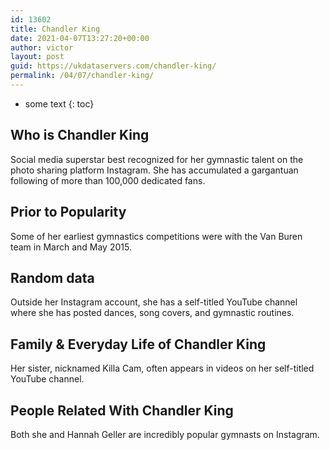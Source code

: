 ```yaml
---
id: 13602
title: Chandler King
date: 2021-04-07T13:27:20+00:00
author: victor
layout: post
guid: https://ukdataservers.com/chandler-king/
permalink: /04/07/chandler-king/
---
```


* some text
{: toc}


## Who is Chandler King



Social media superstar best recognized for her gymnastic talent on the photo sharing platform Instagram. She has accumulated a gargantuan following of more than 100,000 dedicated fans. 

                
                
                
## Prior to Popularity



Some of her earliest gymnastics competitions were with the Van Buren team in March and May 2015. 

                
                
                
## Random data



Outside her Instagram account, she has a self-titled YouTube channel where she has posted dances, song covers, and gymnastic routines.

                
                
                
## Family & Everyday Life of Chandler King



Her sister, nicknamed Killa Cam, often appears in videos on her self-titled YouTube channel.

                
                
                
## People Related With Chandler King



Both she and Hannah Geller are incredibly popular gymnasts on Instagram.

                
              
            
          
          
          